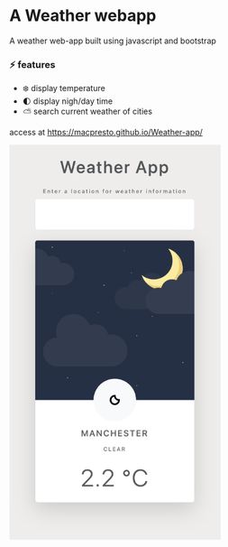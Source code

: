 # A Weather webapp
A weather web-app built using javascript and bootstrap

### ⚡️ features
- ❄️ display temperature
- 🌓 display nigh/day time
- ⛅️ search current weather of cities

access at https://macpresto.github.io/Weather-app/

<img src="https://github.com/Macpresto/Weather-app/blob/main/Screenshot%202023-02-14%20at%2011.36.48%20AM.png" width="375" height="700">




